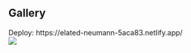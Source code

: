 <h2>Gallery</h2>
Deploy: https://elated-neumann-5aca83.netlify.app/

<br/>

<img align='center' src='https://i.ibb.co/TqwgyB3/galery.png' >
